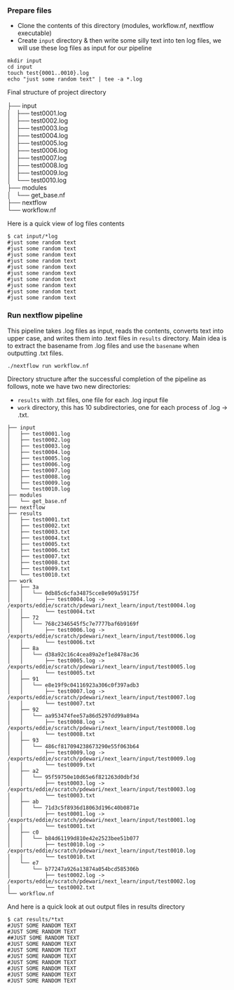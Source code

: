 ### Prepare files
- Clone the contents of this directory (modules, workflow.nf, nextflow executable)
- Create `input` directory & then write some silly text into ten log files, we will use these log files as input for our pipeline
```
mkdir input
cd input
touch test{0001..0010}.log
echo "just some random text" | tee -a *.log
```
Final structure of project directory

├── input \
│   ├── test0001.log \
│   ├── test0002.log \
│   ├── test0003.log \
│   ├── test0004.log \
│   ├── test0005.log \
│   ├── test0006.log \
│   ├── test0007.log \
│   ├── test0008.log \
│   ├── test0009.log \
│   └── test0010.log \
├── modules \
│   └── get_base.nf \
├── nextflow \
└── workflow.nf

Here is a quick view of log files contents 
```
$ cat input/*log
#just some random text
#just some random text
#just some random text
#just some random text
#just some random text
#just some random text
#just some random text
#just some random text
#just some random text
#just some random text
```
### Run nextflow pipeline
This pipeline takes .log files as input, reads the contents, converts text into upper case, and writes them into .text files in `results` directory.
Main idea is to extract the basename from .log files and use the `basename` when outputting .txt files.
```
./nextflow run workflow.nf
```
Directory structure after the successful completion of the pipeline as follows, note we have two new directories:
- `results` with .txt files, one file for each .log input file
- `work` directory, this has 10 subdirectories, one for each process of .log -> .txt.
```
├── input
│   ├── test0001.log
│   ├── test0002.log
│   ├── test0003.log
│   ├── test0004.log
│   ├── test0005.log
│   ├── test0006.log
│   ├── test0007.log
│   ├── test0008.log
│   ├── test0009.log
│   └── test0010.log
├── modules
│   └── get_base.nf
├── nextflow
├── results
│   ├── test0001.txt
│   ├── test0002.txt
│   ├── test0003.txt
│   ├── test0004.txt
│   ├── test0005.txt
│   ├── test0006.txt
│   ├── test0007.txt
│   ├── test0008.txt
│   ├── test0009.txt
│   └── test0010.txt
├── work
│   ├── 3a
│   │   └── 0db85c6cfa34875cce8e909a59175f
│   │       ├── test0004.log -> /exports/eddie/scratch/pdewari/next_learn/input/test0004.log
│   │       └── test0004.txt
│   ├── 72
│   │   └── 768c2346545f5c7e7777baf6b9169f
│   │       ├── test0006.log -> /exports/eddie/scratch/pdewari/next_learn/input/test0006.log
│   │       └── test0006.txt
│   ├── 8a
│   │   └── d38a92c16c4cea89a2ef1e8478ac36
│   │       ├── test0005.log -> /exports/eddie/scratch/pdewari/next_learn/input/test0005.log
│   │       └── test0005.txt
│   ├── 91
│   │   └── e8e19f9c04116923a306c0f397adb3
│   │       ├── test0007.log -> /exports/eddie/scratch/pdewari/next_learn/input/test0007.log
│   │       └── test0007.txt
│   ├── 92
│   │   └── aa953474fee57a86d5297dd99a894a
│   │       ├── test0008.log -> /exports/eddie/scratch/pdewari/next_learn/input/test0008.log
│   │       └── test0008.txt
│   ├── 93
│   │   └── 486cf817094238673290e55f063b64
│   │       ├── test0009.log -> /exports/eddie/scratch/pdewari/next_learn/input/test0009.log
│   │       └── test0009.txt
│   ├── a2
│   │   └── 95f59750e10d65e6f821263d0dbf3d
│   │       ├── test0003.log -> /exports/eddie/scratch/pdewari/next_learn/input/test0003.log
│   │       └── test0003.txt
│   ├── ab
│   │   └── 71d3c5f8936d18063d196c40b0871e
│   │       ├── test0001.log -> /exports/eddie/scratch/pdewari/next_learn/input/test0001.log
│   │       └── test0001.txt
│   ├── c0
│   │   └── b84d61199d810e42e2523bee51b077
│   │       ├── test0010.log -> /exports/eddie/scratch/pdewari/next_learn/input/test0010.log
│   │       └── test0010.txt
│   └── e7
│       └── b77247a926a13874a054bcd585306b
│           ├── test0002.log -> /exports/eddie/scratch/pdewari/next_learn/input/test0002.log
│           └── test0002.txt
└── workflow.nf
```

And here is a quick look at out output files in results directory
```
$ cat results/*txt
#JUST SOME RANDOM TEXT
#JUST SOME RANDOM TEXT
##JUST SOME RANDOM TEXT
#JUST SOME RANDOM TEXT
#JUST SOME RANDOM TEXT
#JUST SOME RANDOM TEXT
#JUST SOME RANDOM TEXT
#JUST SOME RANDOM TEXT
#JUST SOME RANDOM TEXT
#JUST SOME RANDOM TEXT

```

